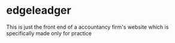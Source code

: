 # edgeleadger
This is just the front end of a accountancy firm's website which is specifically made only for practice 
